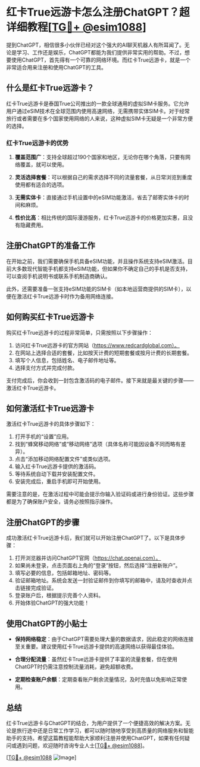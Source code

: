 # 红卡True远游卡怎么注册ChatGPT？超详细教程[[TG💪+ @esim1088](https://t.me/s/esim1088)]

提到ChatGPT，相信很多小伙伴已经对这个强大的AI聊天机器人有所耳闻了。无论是学习、工作还是娱乐，ChatGPT都能为我们提供非常实用的帮助。不过，想要使用ChatGPT，首先得有一个可靠的网络环境。而红卡True远游卡，就是一个非常适合用来注册和使用ChatGPT的工具。

## 什么是红卡True远游卡？

红卡True远游卡是泰国True公司推出的一款全球通用的虚拟SIM卡服务。它允许用户通过eSIM技术在全球范围内使用高速网络，无需携带实体SIM卡。对于经常旅行或者需要在多个国家使用网络的人来说，这种虚拟SIM卡无疑是一个非常方便的选择。

### 红卡True远游卡的优势

1. **覆盖范围广**：支持全球超过190个国家和地区，无论你在哪个角落，只要有网络覆盖，就可以使用。
   
2. **灵活选择套餐**：可以根据自己的需求选择不同的流量套餐，从日常浏览到重度使用都有适合的选项。

3. **无需实体卡**：直接通过手机设置中的eSIM功能激活，省去了邮寄实体卡的时间和麻烦。

4. **性价比高**：相比传统的国际漫游服务，红卡True远游卡的价格更加实惠，且没有隐藏费用。

## 注册ChatGPT的准备工作

在开始之前，我们需要确保手机具备eSIM功能，并且操作系统支持eSIM激活。目前大多数现代智能手机都支持eSIM功能，但如果你不确定自己的手机是否支持，可以查阅手机说明书或联系手机制造商确认。

此外，还需要准备一张支持eSIM功能的SIM卡（如本地运营商提供的SIM卡），以便在激活红卡True远游卡时作为备用网络连接。

## 如何购买红卡True远游卡

购买红卡True远游卡的过程非常简单，只需按照以下步骤操作：

1. 访问红卡True远游卡的官方网站（https://www.redcardglobal.com）。
2. 在网站上选择合适的套餐，比如按天计费的短期套餐或按月计费的长期套餐。
3. 填写个人信息，包括姓名、电子邮件地址等。
4. 选择支付方式并完成付款。

支付完成后，你会收到一封包含激活码的电子邮件。接下来就是最关键的步骤——激活红卡True远游卡。

## 如何激活红卡True远游卡

激活红卡True远游卡的具体步骤如下：

1. 打开手机的“设置”应用。
2. 找到“蜂窝移动网络”或“移动网络”选项（具体名称可能因设备不同而略有差异）。
3. 点击“添加移动网络配置文件”或类似选项。
4. 输入红卡True远游卡提供的激活码。
5. 等待系统自动下载并安装配置文件。
6. 安装完成后，重启手机即可开始使用。

需要注意的是，在激活过程中可能会提示你输入验证码或进行身份验证。这些步骤都是为了确保账户安全，请务必按照指示操作。

## 注册ChatGPT的步骤

成功激活红卡True远游卡后，我们就可以开始注册ChatGPT了。以下是具体步骤：

1. 打开浏览器并访问ChatGPT官网（https://chat.openai.com）。
2. 如果尚未登录，点击页面右上角的“登录”按钮，然后选择“注册新账户”。
3. 填写必要的信息，包括邮箱地址、密码等。
4. 验证邮箱地址。系统会发送一封验证邮件到你填写的邮箱中，请及时查收并点击链接完成验证。
5. 登录账户后，根据提示完善个人资料。
6. 开始体验ChatGPT的强大功能！

## 使用ChatGPT的小贴士

- **保持网络稳定**：由于ChatGPT需要处理大量的数据请求，因此稳定的网络连接至关重要。建议使用红卡True远游卡提供的高速网络以获得最佳体验。
  
- **合理分配流量**：虽然红卡True远游卡提供了丰富的流量套餐，但在使用ChatGPT时仍需注意控制流量消耗，避免超额收费。

- **定期检查账户余额**：定期查看账户剩余流量情况，及时充值以免影响正常使用。

## 总结

红卡True远游卡与ChatGPT的结合，为用户提供了一个便捷高效的解决方案。无论是旅行途中还是日常工作学习，都可以随时随地享受到高质量的网络服务和智能助手的支持。希望这篇教程能帮助大家顺利注册并使用ChatGPT，如果有任何疑问或遇到问题，欢迎随时咨询专业人士[[TG💪+ @esim1088](https://t.me/s/esim1088)]。

[[TG💪+ @esim1088](https://t.me/s/esim1088) ![Image](https://i.postimg.cc/4NQfJmqS/Snipaste-2025-05-13-00-14-12.png)]